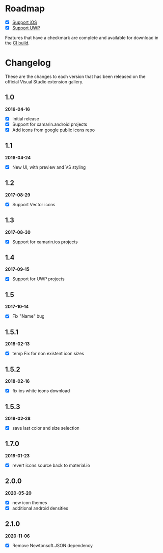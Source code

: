 # Roadmap

- [x] [Support iOS](https://github.com/interisti/vs-material-icons-generator/issues/4)
- [x] [Support UWP](https://github.com/interisti/vs-material-icons-generator/issues/4)

Features that have a checkmark are complete and available for
download in the
[CI build](http://vsixgallery.com/extension/e1bf5443-bf81-49e6-bc33-004e1f1f7b02/).

# Changelog

These are the changes to each version that has been released
on the official Visual Studio extension gallery.

## 1.0

**2016-04-16**

- [x] Initial release
- [x] Support for xamarin.android projects
- [x] Add icons from google public icons repo

## 1.1

**2016-04-24**

- [x] New UI, with preview and VS styling

## 1.2

**2017-08-29**

- [x] Support Vector icons

## 1.3

**2017-08-30**

- [x] Support for xamarin.ios projects

## 1.4

**2017-09-15**

- [x] Support for UWP projects

## 1.5

**2017-10-14**

- [x] Fix "Name" bug

## 1.5.1

**2018-02-13**

- [x] temp Fix for non existent icon sizes

## 1.5.2

**2018-02-16**

- [x] fix ios white icons download

## 1.5.3

**2018-02-28**

- [x] save last color and size selection

## 1.7.0

**2019-01-23**

- [x] revert icons source back to material.io

## 2.0.0

**2020-05-20**

- [x] new icon themes
- [x] additional android densities

## 2.1.0

**2020-11-06**

- [x] Remove Newtonsoft.JSON dependency
